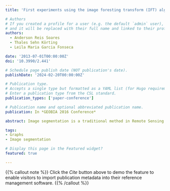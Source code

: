```yaml
---
title: 'First experiments using the image foresting transform (IFT) algorithm for segmentation of remote sensing imagery'

# Authors
# If you created a profile for a user (e.g. the default `admin` user), write the username (folder name) here
# and it will be replaced with their full name and linked to their profile.
authors:
  - Anderson Reis Soares
  - Thales Sehn Körting
  - Leila Maria Garcia Fonseca

date: '2013-07-01T00:00:00Z'
doi: '10.3990/2.441'

# Schedule page publish date (NOT publication's date).
publishDate: '2024-02-20T00:00:00Z'

# Publication type.
# Accepts a single type but formatted as a YAML list (for Hugo requirements).
# Enter a publication type from the CSL standard.
publication_types: ['paper-conference']

# Publication name and optional abbreviated publication name.
publication: In *GEOBIA 2016 Conference*

abstract: Image segmentation is a traditional method in Remote Sensing and a fundamental problem in image processing applications. It has been widely used, especially with the emergence of the Geographic Object-Based Image Analysis (GEOBIA). The results of segmentation must create uniform areas, which must allow a simpler interpretation by the users and simpler representation for classification algorithms. Several algorithms were proposed through the years, using different approaches. One that is widely used in Remote Sensing applications is the Multiresolution algorithm, that is based on the region growing method. Other, which has great potential and is applied in other research areas, is available on the Image Foresting Transform (IFT) framework, which has several image operators developed primarily for medical images. The Watershed from Grayscale Marker operator uses an edge image to perform the seg-mentation, however, we propose an extension of the edge detection algorithm, by summing normalized gradients of each band. This work aims to evaluate and compare these two segmentation algorithms, by comparing their results through supervised segmentation from reference regions, that were defined manually by an expert user. Quality measures were evaluated by four metrics, that represent the positional adjustment based the center of gravity, intensities, size, and the amount of overlap between the segment created by the algorithms and the reference segment. We selected 21 objects of a WorldView-2 multispectral image that were used to compute the metrics. Both methods reached similar results, by comparing the aforementioned 4 metrics applied to the 21 reference regions, IFT achieved better results for majority of regions. The IFT generated segments with similar shape when compared with the references, and the multiresolution generated results with similar sizes and positional adjustments. It may be explained by the fact that IFT uses an edge image to perform the segmentation. Both algorithms obtained similar agreement for intensity.

tags:
- Graphs
- Image segmentation

# Display this page in the Featured widget?
featured: true

---
```

{{% callout note %}}
Click the _Cite_ button above to demo the feature to enable visitors to import publication metadata into their reference management software.
{{% /callout %}}

